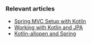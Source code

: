 ### Relevant articles
- [Spring MVC Setup with Kotlin](http://www.baeldung.com/spring-mvc-kotlin)
- [Working with Kotlin and JPA](http://www.baeldung.com/kotlin-jpa)
- [Kotlin-allopen and Spring](http://www.baeldung.com/kotlin-allopen-spring)
